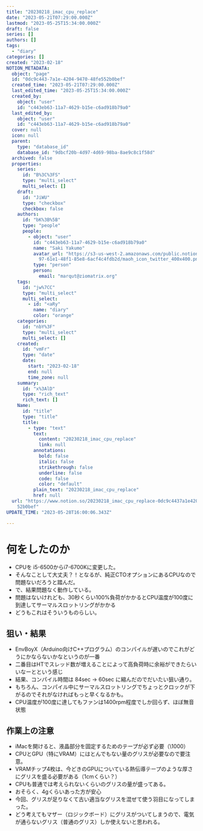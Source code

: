 ```yaml
---
title: "20230218_imac_cpu_replace"
date: "2023-05-21T07:29:00.000Z"
lastmod: "2023-05-25T15:34:00.000Z"
draft: false
series: []
authors: []
tags:
  - "diary"
categories: []
created: "2023-02-18"
NOTION_METADATA:
  object: "page"
  id: "0dc9c443-7a1e-4204-9470-48fe552b0bef"
  created_time: "2023-05-21T07:29:00.000Z"
  last_edited_time: "2023-05-25T15:34:00.000Z"
  created_by:
    object: "user"
    id: "c443eb63-11a7-4629-b15e-c6ad918b79a0"
  last_edited_by:
    object: "user"
    id: "c443eb63-11a7-4629-b15e-c6ad918b79a0"
  cover: null
  icon: null
  parent:
    type: "database_id"
    database_id: "9dbcf20b-4d97-4d69-98ba-8ae9c8c1f58d"
  archived: false
  properties:
    series:
      id: "B%3C%3FS"
      type: "multi_select"
      multi_select: []
    draft:
      id: "JiWU"
      type: "checkbox"
      checkbox: false
    authors:
      id: "bK%3B%5B"
      type: "people"
      people:
        - object: "user"
          id: "c443eb63-11a7-4629-b15e-c6ad918b79a0"
          name: "Saki Yakumo"
          avatar_url: "https://s3-us-west-2.amazonaws.com/public.notion-static.com/3ad1c4\
            97-61e1-48f1-85e8-6acf4c4fdb2d/maoh_icon_twitter_400x400.png"
          type: "person"
          person:
            email: "marqut@ziomatrix.org"
    tags:
      id: "jw%7CC"
      type: "multi_select"
      multi_select:
        - id: "<aRy"
          name: "diary"
          color: "orange"
    categories:
      id: "nbY%3F"
      type: "multi_select"
      multi_select: []
    created:
      id: "vmFr"
      type: "date"
      date:
        start: "2023-02-18"
        end: null
        time_zone: null
    summary:
      id: "x%3AlD"
      type: "rich_text"
      rich_text: []
    Name:
      id: "title"
      type: "title"
      title:
        - type: "text"
          text:
            content: "20230218_imac_cpu_replace"
            link: null
          annotations:
            bold: false
            italic: false
            strikethrough: false
            underline: false
            code: false
            color: "default"
          plain_text: "20230218_imac_cpu_replace"
          href: null
  url: "https://www.notion.so/20230218_imac_cpu_replace-0dc9c4437a1e4204947048fe5\
    52b0bef"
UPDATE_TIME: "2023-05-28T16:00:06.343Z"

---
```

<link rel="stylesheet" href="https://cdn.jsdelivr.net/npm/katex@0.16.2/dist/katex.min.css" integrity="sha384-bYdxxUwYipFNohQlHt0bjN/LCpueqWz13HufFEV1SUatKs1cm4L6fFgCi1jT643X" crossorigin="anonymous">


# 何をしたのか

- CPUを i5-6500からi7-6700Kに変更した。
- そんなことして大丈夫？！となるが、純正CTOオプションにあるCPUなので問題ないだろうと踏んだ。
- で、結果問題なく動作している。
- 問題はないけれども、30秒くらい100%負荷がかかるとCPU温度が100度に到達してサーマルスロットリングがかかる
- どうもこれはそういうものらしい。

## 狙い・結果

- EnvBoyX（Arduino向けC++プログラム）のコンパイルが遅いのでこれがどうにかならないかなというのが一番
- 二番目はHTでスレッド数が増えることによって高負荷時に余裕ができたらいいなーとという感じ
- 結果、コンパイル時間は 84sec -> 60sec に縮んだのでだいたい狙い通り。
- もちろん、コンパイル中にサーマルスロットリングでちょっとクロックが下がるのでそれがなければもっと早くなるかも。
- CPU温度が100度に達してもファンは1400rpm程度でしか回らず、ほぼ無音状態

## 作業上の注意

- iMacを開けると、液晶部分を固定するためのテープが必ず必要（\1000）
- CPUとGPU（特にVRAM）にはとんでもない量のグリスが必要なので要注意。
- VRAMチップ4枚は、今どきのGPUについている熱伝導テープのような厚さにグリスを盛る必要がある（1cmくらい？）
- CPUも普通では考えられないくらいのグリスの量が盛ってある。
- おそらく、4gくらいあった方が安心
- 今回、グリスが足りなくて古い適当なグリスを混ぜて使う羽目になってしまった。
- どう考えてもマザー（ロジックボード）にグリスがついてしまうので、電気が通らないグリス（普通のグリス）しか使えないと思われる。
